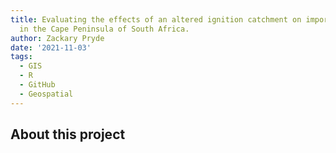 ```yaml
---
title: Evaluating the effects of an altered ignition catchment on important biodiversity
  in the Cape Peninsula of South Africa.
author: Zackary Pryde
date: '2021-11-03'
tags:
  - GIS
  - R
  - GitHub
  - Geospatial
---
```


## About this project

